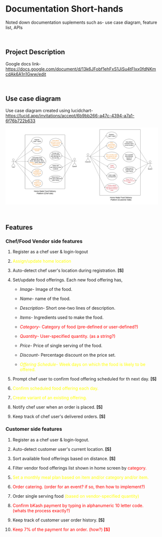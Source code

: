 # Documentation Short-hands

Noted down documentation suplements such as- use case diagram, feature list, APIs

<br>

## Project Description

Google docs link-  
https://docs.google.com/document/d/13k6JFobf1ehFxS1JiSu4tFIxx0fdNKmcdAk6A1n1Gww/edit  

<br>

## Use case diagram

Use case diagram created using lucidchart-  
https://lucid.app/invitations/accept/6b9bb266-a47c-4394-a7a1-6f76b722b633  

![use case diagram](./use-case-diagram.png)  

<br>

## Features

### **Chef/Food Vendor side features**
  
1. Register as a chef user & login-logout  

2. <span style="color:yellow">Assign/update home location</span>  

3. Auto-detect chef user's location during registration. **[S]**

4. Set/update food offerings. Each new food offering has,
    - *Image*- Image of the food.  

    - *Name*- name of the food.

    - *Description*- Short one-two lines of description.  

    - *Items*- Ingredients used to make the food.  
  
    - <span style="color:red">*Category*- Category of food (pre-defined or user-defined?)</span>  

    - <span style="color:red">*Quantity*- User-specified quantity. (as a string?)</span>

    - *Price*- Price of single serving of the food.  

    - *Discount*- Percentage discount on the price set.  

    - <span style="color:yellow">*Offering Schedule*- Week days on which the food is likely to be offered.<span>  

5. Prompt chef user to confirm food offering scheduled for th next day. **[S]**  

6. <span style="color:yellow">Confirm scheduled food offering each day.</span>  

7. <span style="color:yellow">Create variant of an existing offering.</span>  

8. Notify chef user when an order is placed. **[S]**  

9. Keep track of chef user's delivered orders. **[S]**  

### **Customer side features**

1. Register as a chef user & login-logout.  

2. Auto-detect customer user's current location. **[S]**  

3. Sort available food offerings based on distance. **[S]**  

4. Filter vendor food offerings list shown in home screen by <span style="color:red">category<span>.  

5. <span style="color:yellow">Set a monthly meal plan based on item and/or category and/or item.</span>  

6. <span style="color:red">Order catering. (order for an event? if so, then how to implement?)<span>  

7. Order single serving food <span style="color:yellow">(based on vendor-specified quantity<span>)  

8. <span style="color:red">Confirm bKash payment by typing in alphanumeric 10 letter code. (whats the process exactly?)<span>  

9. Keep track of customer user order history. **[S]**  

10. <span style="color:red">Keep 7% of the payment for an order. (how?)<span> **[S]**

